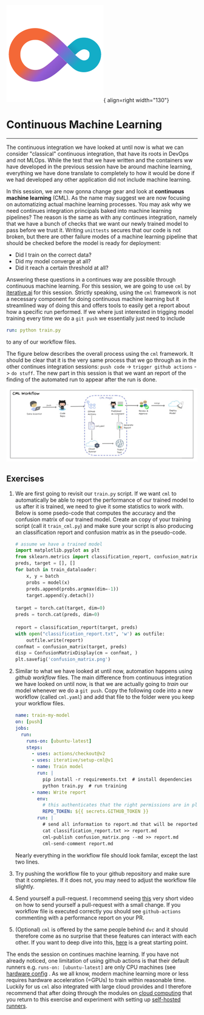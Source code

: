 ![Logo](../figures/icons/cml.png){ align=right width="130"}

# Continuous Machine Learning


---

The continuous integration we have looked at until now is what we can consider "classical" continuous integration, that
have its roots in DevOps and not MLOps. While the test that we have written and the containers ww have developed in the
previous session have be around machine learning, everything we have done translate to completely to how it would be
done if we had developed any other application did not include machine learning.

In this session, we are now gonna change gear and look at **continuous machine learning** (CML). As the name may suggest
we are now focusing on automatizing actual machine learning processes. You may ask why we need continues integration
principals baked into machine learning pipelines? The reason is the same as with any continues integration, namely that
we have a bunch of checks that we want our newly trained model to pass before we trust it. Writing `unittests` secures
that our code is not broken, but there are other failure modes of a machine learning pipeline that should be checked
before the model is ready for deployment:

* Did I train on the correct data?
* Did my model converge at all?
* Did it reach a certain threshold at all?

Answering these questions in a continues way are possible through continuous machine learning. For this session, we are
going to use `cml` by [iterative.ai](https://iterative.ai/) for this session. Strictly speaking, using the
`cml` framework is not a necessary component for doing continuous machine learning but it streamlined way of doing this
and offers tools to easily get a report about how a specific run performed. If we where just interested in trigging
model training every time we do a `git push` we essentially just need to include

```yaml
run: python train.py
```

to any of our workflow files.

The figure below describes the overall process using the `cml` framework. It should be clear that it is the very
same process that we go through as in the other continues integration sessions: `push code` -> `trigger github actions`
-> `do stuff`. The new part in this session is that we want an report of the finding of the automated run to appear
after the run is done.

<p align="center">
  <img src="../figures/cml.jpeg" width="1000"
  title="credits to https://towardsdatascience.com/continuous-machine-learning-e1ffb847b8da">
</p>

## Exercises

1. We are first going to revisit our `train.py` script. If we want `cml` to automatically be able
   to report the performance of our trained model to us after it is trained, we need to give it some
   statistics to work with. Below is some psedo-code that computes the accuracy and the confusion
   matrix of our trained model. Create an copy of your training script (call it `train_cml.py`) and
   make sure your script is also producing an classification report and confusion matrix as in the
   pseudo-code.

   ```python
   # assume we have a trained model
   import matplotlib.pyplot as plt
   from sklearn.metrics import classification_report, confusion_matrix, ConfusionMatrixDisplay
   preds, target = [], []
   for batch in train_dataloader:
       x, y = batch
       probs = model(x)
       preds.append(probs.argmax(dim=-1))
       target.append(y.detach())

   target = torch.cat(target, dim=0)
   preds = torch.cat(preds, dim=0)

   report = classification_report(target, preds)
   with open("classification_report.txt", 'w') as outfile:
       outfile.write(report)
   confmat = confusion_matrix(target, preds)
   disp = ConfusionMatrixDisplay(cm = confmat, )
   plt.savefig('confusion_matrix.png')
   ```

2. Similar to what we have looked at until now, automation happens using *github workflow* files.
   The main difference from continuous integration we have looked on until now, is that we are actually
   going to *train* our model whenever we do a `git push`. Copy the following code into a new workflow
   (called `cml.yaml`) and add that file to the folder were you keep your workflow files.

    ```yaml
    name: train-my-model
    on: [push]
    jobs:
      run:
        runs-on: [ubuntu-latest]
        steps:
          - uses: actions/checkout@v2
          - uses: iterative/setup-cml@v1
          - name: Train model
            run: |
              pip install -r requirements.txt  # install dependencies
              python train.py  # run training
          - name: Write report
            env:
              # this authenticates that the right permissions are in place
              REPO_TOKEN: ${{ secrets.GITHUB_TOKEN }}
            run: |
              # send all information to report.md that will be reported to us when the workflow finish
              cat classification_report.txt >> report.md
              cml-publish confusion_matrix.png --md >> report.md
              cml-send-comment report.md
    ```

    Nearly everything in the workflow file should look familar, except the last two lines.

3. Try pushing the workflow file to your github repository and make sure that it completes.
   If it does not, you may need to adjust the workflow file slightly.

4. Send yourself a pull-request. I recommend seeing [this](https://www.youtube.com/watch?v=xwyJexAnt9k)
   very short video on how to send yourself a pull-request with a small change. If you workflow file is
   executed correctly you should see `github-actions` commenting with a performance report on your PR.

5. (Optional) `cml` is offered by the same people behind `dvc` and it should therefore come as no surprise
   that these features can interact with each other. If you want to deep dive into this,
   [here](https://cml.dev/doc/cml-with-dvc) is a great starting point.

The ends the session on continues machine learning. If you have not already noticed, one limitation of using github
actions is that their default runners e.g. `runs-on: [ubuntu-latest]` are only CPU machines (see
[hardware config](https://docs.github.com/en/actions/using-github-hosted-runners/about-github-hosted-runners#supported-runners-and-hardware-resources)
. As we all know, modern machine learning more or less requires hardware acceleration (=GPUs) to train within
reasonable time. Luckily for us `cml` also integrated with large cloud provides and I therefore recommend that
after doing through the modules on [cloud computing](../s6_the_cloud/S6.md) that you return to this exercise and
experiment with setting up [self-hosted runners](https://github.com/iterative/cml#advanced-setup).
